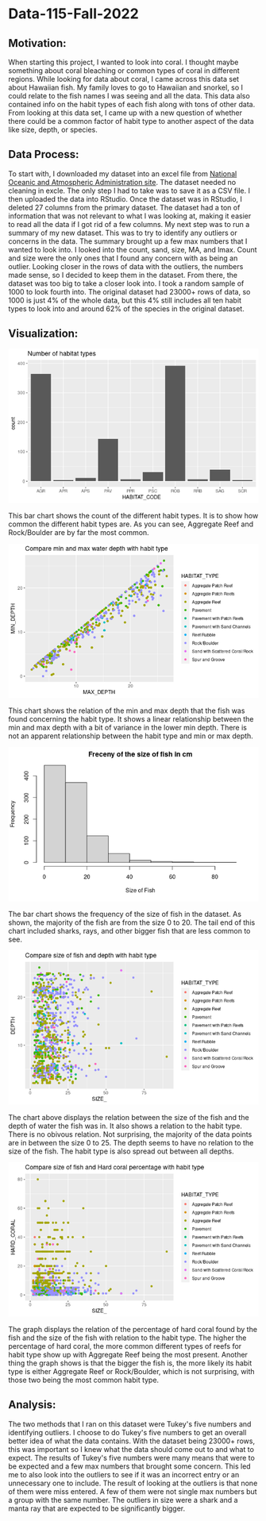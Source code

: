 # Data-115-Fall-2022

## Motivation: 
When starting this project, I wanted to look into coral. 
I thought maybe something about coral bleaching or common types of coral in different regions. 
While looking for data about coral, I came across this data set about Hawaiian fish. 
My family loves to go to Hawaiian and snorkel, so I could relate to the fish names I was seeing and all the data. This data also contained info on the habit types of each fish along with tons of other data. 
From looking at this data set, I came up with a new question of whether there could be a common factor of habit type to another aspect of the data like size, depth, or species.

## Data Process:
To start with, I downloaded my dataset into an excel file from [National Oceanic and Atmospheric Administration site](https://www.ncei.noaa.gov/access/metadata/landing-page/bin/iso?id=gov.noaa.nodc:0210958). The dataset needed no cleaning in excle. The only step I had to take was to save it as a CSV file. I then uploaded the data into RStudio. Once the dataset was in RStudio, I deleted 27 columns from the primary dataset. The dataset had a ton of information that was not relevant to what I was looking at, making it easier to read all the data if I got rid of a few columns. My next step was to run a summary of my new dataset. This was to try to identify any outliers or concerns in the data. The summary brought up a few max numbers that I wanted to look into. I looked into the count, sand, size, MA, and lmax. Count and size were the only ones that I found any concern with as being an outlier. Looking closer in the rows of data with the outliers, the numbers made sense, so I decided to keep them in the dataset. From there, the dataset was too big to take a closer look into. I took a random sample of 1000 to look fourth into. The original dataset had 23000+ rows of data, so 1000 is just 4% of the whole data, but this 4% still includes all ten habit types to look into and around 62% of the species in the original dataset.

## Visualization: 
![alt text](https://raw.githubusercontent.com/gabiisaak/Data-115-Fall-2022/main/Hab.%20Num..png)

This bar chart shows the count of the different habit types. It is to show how common the different habit types are. As you can see, Aggregate Reef and Rock/Boulder are by far the most common.

![alt text](https://raw.githubusercontent.com/gabiisaak/Data-115-Fall-2022/main/Wat.%20Dep.%20Hab..png)

This chart shows the relation of the min and max depth that the fish was found concerning the habit type. It shows a linear relationship between the min and max depth with a bit of variance in the lower min depth. There is not an apparent relationship between the habit type and min or max depth.

![alt text](https://raw.githubusercontent.com/gabiisaak/Data-115-Fall-2022/main/Size%20Num..png)

The bar chart shows the frequency of the size of fish in the dataset. As shown, the majority of the fish are from the size 0 to 20. The tail end of this chart included sharks, rays, and other bigger fish that are less common to see.

![alt text](https://raw.githubusercontent.com/gabiisaak/Data-115-Fall-2022/main/Size%20Hab.png)

The chart above displays the relation between the size of the fish and the depth of water the fish was in. It also shows a relation to the habit type. There is no obivous relation. Not surprising, the majority of the data points are in between the size 0 to 25. The depth seems to have no relation to the size of the fish. The habit type is also spread out between all depths.

![alt text](https://raw.githubusercontent.com/gabiisaak/Data-115-Fall-2022/main/Hard%20Hab.png)

The graph displays the relation of the percentage of hard coral found by the fish and the size of the fish with relation to the habit type. The higher the percentage of hard coral, the more common different types of reefs for habit type show up with Aggregate Reef being the most present. Another thing the graph shows is that the bigger the fish is, the more likely its habit type is either Aggregate Reef or Rock/Boulder, which is not surprising, with those two being the most common habit type.

## Analysis: 
The two methods that I ran on this dataset were Tukey's five numbers and identifying outliers. 
I choose to do Tukey's five numbers to get an overall better idea of what the data contains. 
With the dataset being 23000+ rows, this was important so I knew what the data should come out to and what to expect. 
The results of Tukey's five numbers were many means that were to be expected and a few max numbers that brought some concern. 
This led me to also look into the outliers to see if it was an incorrect entry or an unnecessary one to include. 
The result of looking at the outliers is that none of them were miss entered. 
A few of them were not single max numbers but a group with the same number. 
The outliers in size were a shark and a manta ray that are expected to be significantly bigger.
